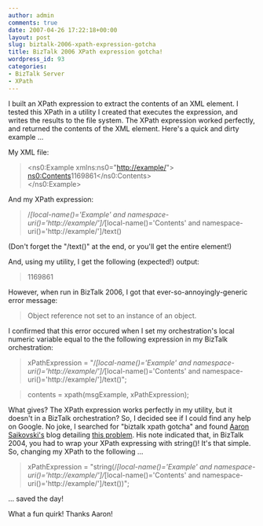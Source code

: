 ```yaml
---
author: admin
comments: true
date: 2007-04-26 17:22:18+00:00
layout: post
slug: biztalk-2006-xpath-expression-gotcha
title: BizTalk 2006 XPath expression gotcha!
wordpress_id: 93
categories:
- BizTalk Server
- XPath
---
```


I built an XPath expression to extract the contents of an XML element. I tested this XPath in a utility I created that executes the expression, and writes the results to the file system. The XPath expression worked perfectly, and returned the contents of the XML element. Here's a quick and dirty example ...




My XML file:




> 

> 
> <ns0:Example xmlns:ns0="[http://example/](http://example/)">  
<ns0:Contents>1169861</ns0:Contents>  
</ns0:Example>




And my XPath expression:




> 

> 
> /*[local-name()='Example' and namespace-uri()='http://example/']/*[local-name()='Contents' and namespace-uri()='http://example/']/text()




(Don't forget the "/text()" at the end, or you'll get the entire element!)




And, using my utility, I get the following (expected!) output:




> 

> 
> 1169861




However, when run in BizTalk 2006, I got that ever-so-annoyingly-generic error message:




> 

> 
> Object reference not set to an instance of an object.




I confirmed that this error occured when I set my orchestration's local numeric variable equal to the the following expression in my BizTalk orchestration:




> 

> 
> xPathExpression = "/*[local-name()='Example' and namespace-uri()='http://example/']/*[local-name()='Contents' and namespace-uri()='http://example/']/text()";
> 
> 

> 
> contents = xpath(msgExample, xPathExpression);




What gives? The XPath expression works perfectly in my utility, but it doesn't in a BizTalk orchestration? So, I decided see if I could find any help on Google. No joke, I searched for "biztalk xpath gotcha" and found [Aaron Saikovski's](http://ruskydotnet.blogspot.com/) blog detailing [this problem](http://ruskydotnet.blogspot.com/2006/04/biztalk-2004-xpath-expression-gotcha.html). His note indicated that, in BizTalk 2004, you had to wrap your XPath expressing with string()! It's that simple. So, changing my XPath to the following ...




> 

> 
> xPathExpression = "string(/*[local-name()='Example' and namespace-uri()='http://example/']/*[local-name()='Contents' and namespace-uri()='http://example/']/text())";




... saved the day!




What a fun quirk! Thanks Aaron!
